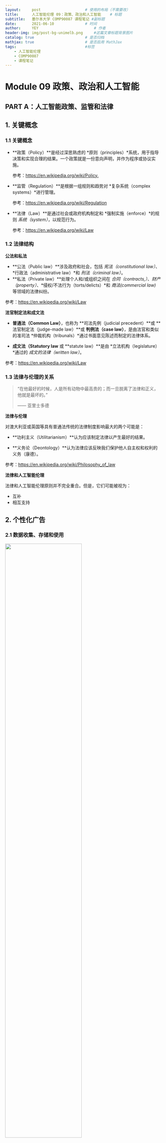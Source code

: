 ```yaml
---
layout:     post   				    # 使用的布局（不需要改）
title:      人工智能伦理 09：政策、政治和人工智能   	# 标题 
subtitle:   墨尔本大学 COMP90087 课程笔记 #副标题
date:       2021-06-10				# 时间
author:     YEY 						# 作者
header-img: img/post-bg-unimelb.png 	#这篇文章标题背景图片
catalog: true 						# 是否归档
mathjax: true                       # 是否启用 MathJax
tags:								#标签
    - 人工智能伦理
    - COMP90087
    - 课程笔记
---
```


# Module 09 政策、政治和人工智能

## PART A：人工智能政策、监管和法律

## 1. 关键概念

### 1.1 关键概念

* **政策（Policy）**是经过深思熟虑的 *原则（principles）*系统，用于指导决策和实现合理的结果。一个政策就是一份意向声明，并作为程序或协议实施。

  参考：<https://en.wikipedia.org/wiki/Policy.>

* **监管（Regulation）**是根据一组规则和趋势对 *复杂系统（complex systems）*进行管理。

  参考：<https://en.wikipedia.org/wiki/Regulation>

* **法律（Law）**是通过社会或政府机构制定和 *强制实施（enforce）*的规则 *系统（system）*，以规范行为。

  参考：<https://en.wikipedia.org/wiki/Law>

### 1.2 法律结构

**公法和私法**

* **公法（Public law）**涉及政府和社会，包括 *宪法（constitutional law）*、*行政法（administrative law）*和 *刑法（criminal law）*。
* **私法（Private law）**处理个人和/或组织之间在 *合同（contracts,）*、*财产（property）*、*侵权/不法行为（torts/delicts）*和 *商法(commercial law)* 等领域的法律纠纷。

参考：<https://en.wikipedia.org/wiki/Law>

**法官制定法和成文法**

* **普通法（Common Law）**，也称为 **司法先例（judicial precedent）**或 **法官制定法（judge-made law）**或 **判例法（case law）**，是由法官和类似的准司法 *仲裁机构（tribunals）*通过书面意见陈述而制定的法律体系。

* **成文法（Statutory law** 或 **statute law）**是由 *立法机构（legislature）*通过的 *成文的法律（written law）*。

参考：<https://en.wikipedia.org/wiki/Law>

### 1.3 法律与伦理的关系

>“在他最好的时候，人是所有动物中最高贵的；而一旦脱离了法律和正义，他就是最坏的。”
>
>—— 亚里士多德

**法律与伦理**

对澳大利亚或英国等具有普通法传统的法律制度影响最大的两个可能是：

* **功利主义（Utilitarianism）**认为应该制定法律以产生最好的结果。

* **义务论（Deontology）**认为法律应该反映我们保护他人自主权和权利的义务（康德）。

参考：<https://en.wikipedia.org/wiki/Philosophy_of_law>

**法律和人工智能伦理**

法律和人工智能伦理原则并不完全重合。但是，它们可能被视为：

* 互补
* 相互支持

## 2. 个性化广告

### 2.1 数据收集、存储和使用

<img src="http://andy-blog.oss-cn-beijing.aliyuncs.com/blog/2021-06-23-WX20210623-113215%402x.png" width="70%">

### 2.2 数据驱动的个性化广告

* 上下文广告
* 重定向广告
* 行为广告
* 有针对性的广告
* 差异定价

### 2.3 个性化广告有什么危害吗？

* 缺乏透明度

* 用于操纵

* 破坏自治

> 当今的公司对消费者进行了细致的研究，并且越来越多地个性化消费者体验的各个方面。此外，企业可以随时随地接触消费者，而不是等待消费者进入市场。这些趋势和相关趋势的结果是，公司不仅可以利用对认知限制的一般理解，而且可以在个人层面发现甚至触发消费者的脆弱性。
>
> —— Ryan Calo, ‘Digital Market Manipulation’ (2014) 82 George Washington Law Review 995.

### 2.4 哪些法律适用于保护消费者免受个性化广告的危害？

**1988 年隐私法案（联邦）**

* APP 1：公开透明的个人信息管理，包括明确表达和最新的隐私政策。

* APP 3：收集所索取的个人信息，主要仅在组织的职能或活动合理需要的情况下。

**改革？隐私法案**

**数字平台调查报告（Digital Platforms Inquiry Report）**

* **建议 16(b)：**加强通知要求 —— 要求所有收集个人信息的行为都必须附有收集个人信息的 APP 实体的通知。

* **建议 16(c)：**加强同意要求和有利于消费者的默认设置。

**澳大利亚消费者法（Australian Consumer Law, ACL）**

**2010 年竞争和消费者法案（联邦）附表 2**

* **第 18 条：**任何人不得在贸易或商业中从事具有误导性或可能误导性的行为。

**围绕数据保护的误导行为提起诉讼**

* ACCC 已开始针对以下对象采取执法行动：

  参考：<https://www.accc.gov.au/media-release/google-allegedly-misled-consumers-oncollection-and-use-of-location-data>

* ACCC 诉 Google (2021) FCA 367

  参考：<https://www.accc.gov.au/media-release/correction-accc-alleges-google-misledconsumers-about-expanded-use-of-personal-data>

* 还有关于差异定价（例如：Tinder）

  参考：<https://www.choice.com.au/electronicsand-technology/internet/using-online-services/articles/tinder-plus-costs-moreif-youre-older>

**改革？ACL**

**数字平台调查**

* **建议 21：**修订 2010 年《竞争与消费者法案》，以禁止某些不公平的交易行为。

## PART B：政治与人工智能

## 1. 人工智能与政治概览

### 1.1 引言

政治和人工智能都是关于言论的：

* 言论可以是图片、歌曲、文本以及说话
* 具体来说，政治言论
* 是否应该自由以及为谁说话
* 特别是言论对于选举的影响

**问题：何时应该完全允许 / 鼓励 / 监管 / 限制通过 AI 生成的有关政治事务的言论？**

### 1.2 政治言论

**政治言论（Political speech）**被视为一类特殊的言论：

* 被视为对政治体系的运作至关重要
* 在美国，政府很少限制政治言论
* 在澳大利亚，宪法中有 “隐含的政治交流自由”
* 所有这一切都与政府和公民有关，而不是公司……

**言论自由权（Freedom-of-speech rights）**与 **自治和不干涉思想（ideas of autonomy and non-interference）**相平衡。

### 1.3 人工智能与政治言论

AI 驱动的系统可以干预政治和选举，如果它们：

* 允许发表政治言论，或者

* 如果他们不被允许，但却未被检测到

AI 不能作为选民参与选举：

* 非公民也不能

* 非人类（即 AI）演讲者的政治言论是否应与人类（作为非公民）的言论一视同仁？
* 或者，因为它们不是人类而受到监管？

## 2. 政治言论及其保护

### 2.1 言论自由

* 在美国，政府只能够限制非常少的（人类）言论
  * 第一修正案权利
  * 另外，请参阅 *加州人工智能机器人法（the California Bot law for AI）*

* 在澳大利亚
  * 几乎没有言论受到宪法保护
  * 然而，高等法院（澳大利亚的宪法法院）发现宪法中有 “隐含的政治交流自由”

### 2.2 政治言论保护

* 什么是政治言论？
  * 言语行为
  * 关于政治、政客、政策、政党、议会
  * 关于各级政府
  * 关于候选人和选举
  * 关于我们生活的法律

* 涵盖相当广泛的主题

* 为什么要保护它？
  * 创意市场
  * 不信任政府的影响和干预
  * 允许公民自主做出自由选择

* 对演讲者和听众的好处

### 2.3 政治言论的未来：乐观 / 悲观

根据 Bruce Schneier 的说法：

> “我们的未来将包括激烈的政治辩论，主要是机器人与其他机器人的争论。当我们赞美思想市场或者任何民主政治进程时，我们不会想到这一点。民主需要两件事才能正常运作：信息和代理。人工角色可以使这两点都变得匮乏。” $^{[1]}$

与之比较：

> “在 *布莱尔女巫计划（The Blair Witch Project）*之后，人们已经习惯了 *拾得录像电影（found-footage movies）*。我们可以习惯俄罗斯机器人并通过噪音识别信号。”$^{[2]}$

<p><font size=2>[1] Bruce Schneier, 'Bots Are Destroying Political Discourse As We Know It', Technology. <a>https://www.theatlantic.com/technology/archive/2020/01/future-politics-bots-drowning-out-humans/604489/</a></font><br>
<font size=2>[2] John Frank Weaver, 'Why Robots Deserve Free Speech Rights' Slate.</font></p>

### 2.4 责任

对于人类，政治言论可能会受到各种限制，例如：

* 反恐法
* 反仇恨言论法
* 诽谤法
* ……

但我们难以对合法 AI 分配责任或者评估其罪责：

* AI 没有 “精神状态”
* 法庭可能无法确定某个非人类行为是否出于恶意或者冒失
* 可能会造成一种不公平的制度，使 AI 演讲者免于承担责任，而人类演讲者则无此权利

### 2.5 AI 政治言论能够算作言论吗？

对于弱人工智能，可能：

* 它最终是人类设计/培训/部署的产物
* “不可预见” 行为的设计（如果不是后果）
* 应被视为人类言论的延伸
* 因此，人类应对造成的任何伤害负责（就像现在一样）

对于强人工智能，可能：

* 如果观众很重要
* 如果他们从演讲中得到了什么

> “出于宪法目的，真正重要的是接收者将机器人言论视为有意义的、可能有用或者有价值的”。$^{[3]}$

这可以归结为是否接受：

> “说话者是否被人类接受，或者由于其程序而被视为机器的行为”。$^{[4]}$

<p><font size=2>[3] David M. Skover and Ronald K. L. Collins, 'Robots and Their Receivers' in David M. Skover and Ronald K. L. Collins (eds), Robotica: Speech Rights and Artificial Intelligence (Cambridge University Press, 2018) 32-47, 42.</font><br>

<font size=2>[4] Margot E Kaminski, 'Authorship, disrupted: AI authors in copyright and first amendment law' (2017) 51 UCDL Rev. 589, 609.</font></p>

## 3. 人工智能的类型

### 3.1 涉及哪些类型的人工智能？

* 机器人

* 深度伪造（Deepfakes）
* 可以部署机器人和深度伪造的攻击性网络能力
* 任何可能产生 *言论伪影（speech artifacts）*的东西都可能牵涉其中：
  * 文字、艺术、视频……

* 强人工智能

所有这些都涉及参与（潜在）政治言论的非人类演讲者

### 3.2 机器人

> “自动在线帐户，其中该帐户的所有或几乎所有操作或帖子都并非来自某个人类，而是机器人生成的结果。” 
>
> —— California Bolstering Online Transparency (BOT) Bill SB 1001

机器人造成的困扰：

* 欺骗（Deception）
* 宣传鼓动（Propaganda）
* 极化问题（Polarization）
* 无害且有用？

<img src="http://andy-blog.oss-cn-beijing.aliyuncs.com/blog/2021-06-23-WX20210623-133437%402x.png" width="70%">

<font size=2>来源 1：Vishal Disawar h organizing-tech-2020-investments-and-learnings-d803cf6ba173</font>

<font size=2>来源 2：Venturebeat <a>https://venturebeat.com/2020/11/30/howmark-kelly-used-conversational-ai-to-helpwin-a-senate-seat/</a></font>

### 3.3 深度伪造（Deepfakes）

Diakopolous & Johnson 列出的危害：

* 对观众/听众的危害
  * 欺骗（例如：<https://youtu.be/5DicGFsXyHo>）
  * 恐吓

* 对受试者的伤害
  * 声誉
  * 错误归因

* 对社会机构的危害
  * 破坏对选举的信任

阅读下面链接中的故事，看看对澳大利亚前总理 Malcolm Turnbull 进行深度伪造是多么相对容易：

<https://www.abc.net.au/news/2018-09-28/fake-news-how-hard-is-it-to-make-a-deepfakevideo/10313906?nw=0>

以下仍然来自研究人员制作的视频，该视频展示了演员（左侧）如何控制知名人士（在本例中为前美国总统 Barrack Obama）的视频中的头部姿势和面部表情。如有兴趣，请访问包含更多详细信息的视频：<https://gvv.mpi-inf.mpg.de/projects/DeepVideoPortraits/>

<img src="http://andy-blog.oss-cn-beijing.aliyuncs.com/blog/2021-06-23-WX20210623-134507%402x.png" width="70%">

### 3.4 影响（Influences）和影响者（influencers）

* 人工智能生成的 “新闻” 报告
* 邪恶的推动（情绪操纵）和影响

* 对非人类言论感到不舒服，例如：

  * *Tay and Lee Luda*

    <img src="http://andy-blog.oss-cn-beijing.aliyuncs.com/blog/2021-06-23-WX20210623-135140%402x.png" width="50%">

  * *The uncanny valley*

    <img src="http://andy-blog.oss-cn-beijing.aliyuncs.com/blog/2021-06-23-WX20210623-135151%402x.png" width="50%">

### 3.5 虚拟影响者

以下是一些虚拟社交媒体影响者，从左到右依次为：Imma、Lil Miquela、Seraphina。所有这些角色都是计算机生成的，但在他们的粉丝中有很大影响力。

<img src="http://andy-blog.oss-cn-beijing.aliyuncs.com/blog/2021-06-23-WX20210623-135620%402x.png" width="70%">

<font size=2>来源：<a>https://www.bloomberg.com/news/features/2020-10-29/lil-miquela-lol-s-seraphine-virtual-influencers-makemore-real-money-than-ever</a> 以及 <a>https://www.highsnobiety.com/p/lil-miquela-cover-story-issue-16</a></font>

### 3.6 强人工智能

* 可以有意见吗？
* 可以增强非常有说服力的化身（avatars）
  * 影响
  * 欺骗

* 可以投票吗？

## 4. 总结

**最终想法：**

* 虚假新闻、虚假声明、通过情绪操纵或在线微定位等影响选民……这些问题不仅限于 AI 言论，同时也涉及人类言论。
* 因此，不应将负面影响与非人类政治言论问题混为一谈：
  * 它们对民主政体提出了需要单独处理的问题
  * 人工智能只是一种赋能工具，它会加剧问题，但其本身并非导致问题的原因

**问题：来自基于特朗普的 Deepfake 的不真实言论与来自特朗普本人的不真实言论有明显区别吗？**

## 5. 推荐阅读

* [*Why Don’t We Just Ban Targeted Advertising?.*](https://www.wired.com/story/why-dont-we-just-ban-targeted-advertising/)
* [*Privacy erosion by design: why the Federal Court should throw the book at Google over location data tracking.*](https://theconversation.com/privacy-erosion-by-design-why-the-federal-court-should-throw-the-book-at-google-over-location-data-tracking-159206)
* [*Anticipating and addressing the ethical implications of deepfakes in the context of elections.*](http://andy-blog.oss-cn-beijing.aliyuncs.com/blog/2021-08-05-1461444820925811.pdf)
